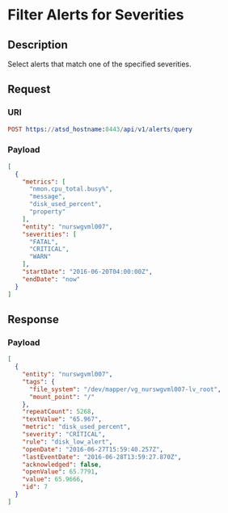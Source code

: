 # Filter Alerts for Severities

## Description

Select alerts that match one of the specified severities.

## Request

### URI
```elm
POST https://atsd_hostname:8443/api/v1/alerts/query
```
### Payload

```json
[
  {
    "metrics": [
      "nmon.cpu_total.busy%",
      "message",
      "disk_used_percent",
      "property"
    ],
    "entity": "nurswgvml007",
    "severities": [
      "FATAL",
      "CRITICAL",
      "WARN"
    ],
    "startDate": "2016-06-20T04:00:00Z",
    "endDate": "now"
  }
]
```

## Response

### Payload
```json
[
  {
    "entity": "nurswgvml007",
    "tags": {
      "file_system": "/dev/mapper/vg_nurswgvml007-lv_root",
      "mount_point": "/"
    },
    "repeatCount": 5268,
    "textValue": "65.967",
    "metric": "disk_used_percent",
    "severity": "CRITICAL",
    "rule": "disk_low_alert",
    "openDate": "2016-06-27T15:59:40.257Z",
    "lastEventDate": "2016-06-28T13:59:27.870Z",
    "acknowledged": false,
    "openValue": 65.7791,
    "value": 65.9666,
    "id": 7
  }
]
```

